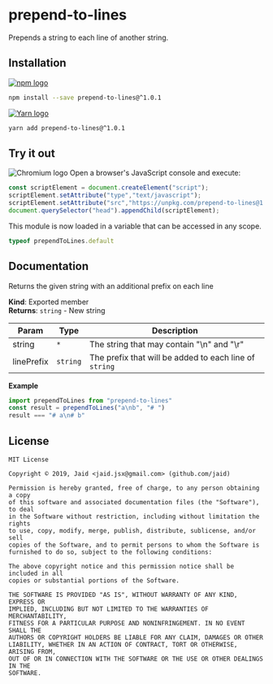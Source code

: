 # prepend-to-lines


Prepends a string to each line of another string.

## Installation
<a href='https://npmjs.com/package/prepend-to-lines'><img alt='npm logo' src='https://github.com/Jaid/action-readme/raw/master/images/base-assets/npm.png'/></a>
```bash
npm install --save prepend-to-lines@^1.0.1
```
<a href='https://yarnpkg.com/package/prepend-to-lines'><img alt='Yarn logo' src='https://github.com/Jaid/action-readme/raw/master/images/base-assets/yarn.png'/></a>
```bash
yarn add prepend-to-lines@^1.0.1
```


## Try it out
<img alt='Chromium logo' src='https://github.com/Jaid/action-readme/raw/master/images/base-assets/browser.png'/>
Open a browser's JavaScript console and execute:

```javascript
const scriptElement = document.createElement("script");
scriptElement.setAttribute("type","text/javascript");
scriptElement.setAttribute("src","https://unpkg.com/prepend-to-lines@1.0.1");
document.querySelector("head").appendChild(scriptElement);
```

This module is now loaded in a variable that can be accessed in any scope.

```javascript
typeof prependToLines.default
```

## Documentation
Returns the given string with an additional prefix on each line

**Kind**: Exported member  
**Returns**: <code>string</code> - New string  

| Param | Type | Description |
| --- | --- | --- |
| string | <code>\*</code> | The string that may contain "\n" and "\r" |
| linePrefix | <code>string</code> | The prefix that will be added to each line of `string` |

**Example**  
```javascript
import prependToLines from "prepend-to-lines"
const result = prependToLines("a\nb", "# ")
result === "# a\n# b"
```


## License
```text
MIT License

Copyright © 2019, Jaid <jaid.jsx@gmail.com> (github.com/jaid)

Permission is hereby granted, free of charge, to any person obtaining a copy
of this software and associated documentation files (the "Software"), to deal
in the Software without restriction, including without limitation the rights
to use, copy, modify, merge, publish, distribute, sublicense, and/or sell
copies of the Software, and to permit persons to whom the Software is
furnished to do so, subject to the following conditions:

The above copyright notice and this permission notice shall be included in all
copies or substantial portions of the Software.

THE SOFTWARE IS PROVIDED "AS IS", WITHOUT WARRANTY OF ANY KIND, EXPRESS OR
IMPLIED, INCLUDING BUT NOT LIMITED TO THE WARRANTIES OF MERCHANTABILITY,
FITNESS FOR A PARTICULAR PURPOSE AND NONINFRINGEMENT. IN NO EVENT SHALL THE
AUTHORS OR COPYRIGHT HOLDERS BE LIABLE FOR ANY CLAIM, DAMAGES OR OTHER
LIABILITY, WHETHER IN AN ACTION OF CONTRACT, TORT OR OTHERWISE, ARISING FROM,
OUT OF OR IN CONNECTION WITH THE SOFTWARE OR THE USE OR OTHER DEALINGS IN THE
SOFTWARE.
```
